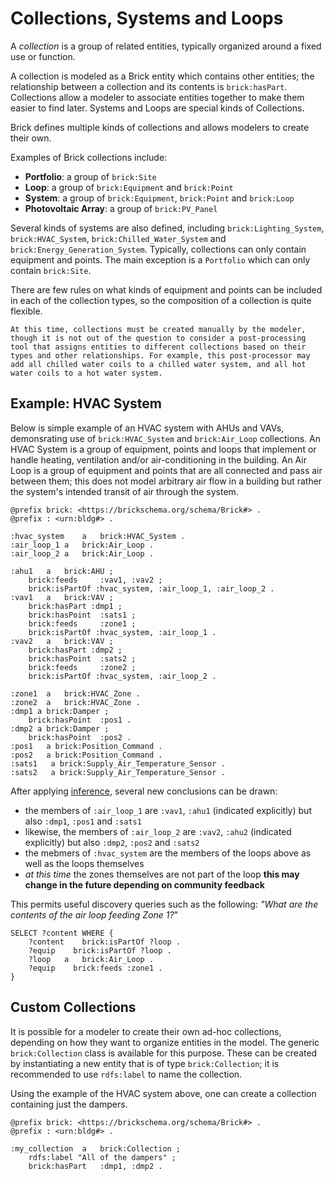 Collections, Systems and Loops
==============================

A *collection* is a group of related entities, typically organized around a fixed use or function.


A collection is modeled as a Brick entity which contains other entities; the relationship between a collection and its contents is `brick:hasPart`. Collections allow a modeler to associate entities together to make them easier to find later. Systems and Loops are special kinds of Collections.

Brick defines multiple kinds of collections and allows modelers to create their own.

Examples of Brick collections include:
- **Portfolio**: a group of `brick:Site`
- **Loop**: a group of `brick:Equipment` and `brick:Point`
- **System**: a group of `brick:Equipment`, `brick:Point` and `brick:Loop`
- **Photovoltaic Array**: a group of `brick:PV_Panel`

Several kinds of systems are also defined, including `brick:Lighting_System`, `brick:HVAC_System`, `brick:Chilled_Water_System` and `brick:Energy_Generation_System`.
Typically, collections can only contain equipment and points. The main exception is a `Portfolio` which can only contain `brick:Site`.

There are few rules on what kinds of equipment and points can be included in each of the collection types, so the composition of a collection is quite flexible.

```{note}
At this time, collections must be created manually by the modeler, though it is not out of the question to consider a post-processing tool that assigns entities to different collections based on their types and other relationships. For example, this post-processor may add all chilled water coils to a chilled water system, and all hot water coils to a hot water system.
```

## Example: HVAC System

Below is simple example of an HVAC system with AHUs and VAVs, demonsrating use of `brick:HVAC_System` and `brick:Air_Loop` collections.
An HVAC System is a group of equipment, points and loops that implement or handle heating, ventilation and/or air-conditioning in the building.
An Air Loop is a group of equipment and points that are all connected and pass air between them; this does not model arbitrary air flow in a building but rather the system's intended transit of air through the system.

```turtle
@prefix brick: <https://brickschema.org/schema/Brick#> .
@prefix : <urn:bldg#> .

:hvac_system    a   brick:HVAC_System .
:air_loop_1 a   brick:Air_Loop .
:air_loop_2 a   brick:Air_Loop .

:ahu1   a   brick:AHU ;
    brick:feeds     :vav1, :vav2 ;
    brick:isPartOf :hvac_system, :air_loop_1, :air_loop_2 .
:vav1   a   brick:VAV ;
    brick:hasPart :dmp1 ;
    brick:hasPoint  :sats1 ;
    brick:feeds     :zone1 ;
    brick:isPartOf :hvac_system, :air_loop_1 .
:vav2   a   brick:VAV ;
    brick:hasPart :dmp2 ;
    brick:hasPoint  :sats2 ;
    brick:feeds     :zone2 ;
    brick:isPartOf :hvac_system, :air_loop_2 .
    
:zone1  a   brick:HVAC_Zone .
:zone2  a   brick:HVAC_Zone .
:dmp1 a brick:Damper ;
    brick:hasPoint  :pos1 .
:dmp2 a brick:Damper ;
    brick:hasPoint  :pos2 .
:pos1   a brick:Position_Command .
:pos2   a brick:Position_Command .
:sats1   a brick:Supply_Air_Temperature_Sensor .
:sats2   a brick:Supply_Air_Temperature_Sensor .
```

After applying [inference](lifecycle/inference), several new conclusions can be drawn:
- the members of `:air_loop_1` are `:vav1`, `:ahu1` (indicated explicitly) but also `:dmp1`, `:pos1` and `:sats1`
- likewise, the members of  `:air_loop_2` are `:vav2`, `:ahu2` (indicated explicitly) but also `:dmp2`, `:pos2` and `:sats2`
- the mebmers of `:hvac_system` are the members of the loops above as well as the loops themselves
- *at this time* the zones themselves are not part of the loop **this may change in the future depending on community feedback**

This permits useful discovery queries such as the following: *"What are the contents of the air loop feeding Zone 1?*"

```sparql
SELECT ?content WHERE {
    ?content    brick:isPartOf ?loop .
    ?equip    brick:isPartOf ?loop .
    ?loop   a   brick:Air_Loop .
    ?equip    brick:feeds :zone1 .
}
```

## Custom Collections

It is possible for a modeler to create their own ad-hoc collections, depending on how they want to organize entities in the model. The generic `brick:Collection` class is available for this purpose.
These can be created by instantiating a new entity that is of type `brick:Collection`; it is recommended to use `rdfs:label` to name the collection.

Using the example of the HVAC system above, one can create a collection containing just the dampers.

```turtle
@prefix brick: <https://brickschema.org/schema/Brick#> .
@prefix : <urn:bldg#> .

:my_collection  a   brick:Collection ;
    rdfs:label "All of the dampers" ;
    brick:hasPart   :dmp1, :dmp2 .
```
